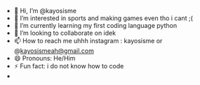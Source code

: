- 👋 Hi, I’m @kayosisme
- 👀 I’m interested in sports and making games even tho i cant ;(
- 🌱 I’m currently learning my first coding language python
- 💞️ I’m looking to collaborate on idek
- 📫 How to reach me uhhh instagram : kayosisme or @kayosismeah@gmail.com
- 😄 Pronouns: He/Him
- ⚡ Fun fact: i do not know how to code
- 

<!---
kayosisme/kayosisme is a ✨ special ✨ repository because its `README.md` (this file) appears on your GitHub profile.
You can click the Preview link to take a look at your changes.
--->
